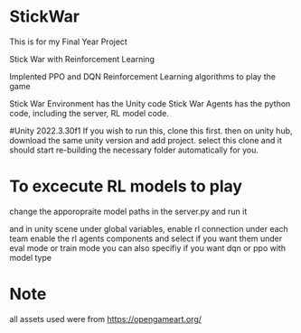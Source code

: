 # StickWar

This is for my Final Year Project

Stick War with Reinforcement Learning

Implented PPO and DQN Reinforcement Learning algorithms to play the game

Stick War Environment has the Unity code
Stick War Agents has the python code, including the server, RL model code.

#Unity
2022.3.30f1
If you wish to run this, clone this first.
then on unity hub, download the same unity version and add project.
select this clone and it should start re-building the necessary folder automatically for you.

# To excecute RL models to play
change the apporopraite model paths in the server.py and run it

and in unity scene under global variables, enable rl connection
under each team enable the rl agents components and select if you want them under eval mode or train mode
you can also specifiy if you want dqn or ppo with model type


# Note
all assets used were from https://opengameart.org/
